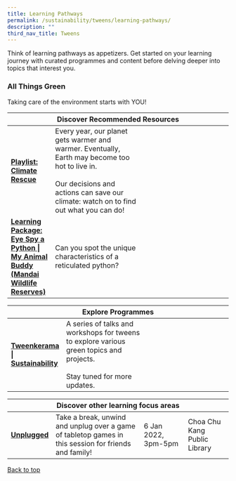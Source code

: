 ```yaml
---
title: Learning Pathways
permalink: /sustainability/tweens/learning-pathways/
description: ""
third_nav_title: Tweens
---
```

<style type="text/css">
/* Links */
.content a { color: #322987; }
.content a:focus,
.content a:hover { color: #28216c; }

/* Button Outline */
.bp-button { padding-left: 1.5rem; padding-right: 1.5rem; }
.bp-button.is-primary-outline { border: 1px solid #322987; color: #322987; background-color: transparent; text-decoration: none; }
.bp-button.is-primary-outline:focus,
.bp-button.is-primary-outline:hover { border: 1px solid #322987; color: #cff2e8; background-color: #322987; text-decoration: none; }

/* Responsive Iframe */
.responsive-iframe { position: absolute; top: 0; left: 0; bottom: 0; right: 0; width: 100%; height: 100%; }
.responsive-iframe-container { position: relative; overflow: hidden; width: 100%; }
.responsive-iframe-container.ratio-16by9 { padding-top: 56.25%; }
.responsive-iframe-container.ratio-4by3 { padding-top: 75%; }
.responsive-iframe-container.ratio-3by2 { padding-top: 66.66%; }
.responsive-iframe-container.ratio-1by1 { padding-top: 100%; }
</style>
Think of learning pathways as appetizers. Get started on your learning journey with curated programmes and content before delving deeper into topics that interest you.

<h3><b>All Things Green</b></h3>
Taking care of the environment starts with YOU!

<div class="horizontal-scroll margin--bottom--lg">
  <table class="generic-table">
    <thead>
      <tr>
        <th colspan="4" class="is-uppercase has-weight-normal">Discover Recommended Resources</th>
      </tr>
    </thead>
    <tbody>
      <tr>
        <td style="width: 20%;"><a href="/sustainability/tweens/content" target="_blank"><b> Playlist:<br>Climate Rescue</b></a></td>
        <td style="width: 40%;">Every year, our planet gets warmer and warmer. Eventually, Earth may become too hot to live in.<br><br>Our decisions and actions can save our climate: watch on to find out what you can do!</td>
        <td style="width: 20%;"></td>
        <td style="width: 20%;"></td>
      </tr>
      <tr>
        <td><a href="/sustainability/tweens/content/#lp-eyespy" target="_blank"><b> Learning Package:<br>Eye Spy a Python | My Animal Buddy (Mandai Wildlife Reserves)</b></a></td>
        <td>Can you spot the unique characteristics of a reticulated python?</td>
        <td></td>
        <td></td>
      </tr>
    </tbody>
  </table>
</div>

<div class="horizontal-scroll margin--bottom--lg">
  <table class="generic-table">
    <thead>
      <tr>
        <th colspan="4" class="is-uppercase has-weight-normal">Explore Programmes</th>
      </tr>
    </thead>
    <tbody>
						<tr>
         <td style="width: 20%;"><a href="https://go.gov.sg/nlb-tweensus" target="_blank"><b> Tweenkerama | Sustainability </b></a></td>
        <td style="width: 40%;">A series of talks and workshops for tweens to explore various green topics and projects.<br><br>Stay tuned for more updates.
</td>
        <td style="width: 20%;"></td>
        <td style="width: 20%;"></td>
			</tr>						
    </tbody>
  </table>
</div>

<div class="horizontal-scroll margin--bottom--lg">
  <table class="generic-table">
    <thead>
      <tr>
        <th colspan="4" class="is-uppercase has-weight-normal ">Discover other learning focus areas</th>
      </tr>
    </thead>
    <tbody>
			<tr>
        <td style="width: 20%;"><a href="https://www.eventbrite.sg/e/unplugged-choa-chu-kang-public-library-tickets-479793905487?aff=odcleoeventsincollection" target="_blank"><b> Unplugged</b></a></td>
        <td style="width: 40%;">Take a break, unwind and unplug over a game of tabletop games in this session for friends and family!</td>
        <td style="width: 20%;">6 Jan 2022, 3pm-5pm</td>
        <td style="width: 20%;">Choa Chu Kang Public Library</td>
      </tr>
      </tbody>
  </table>
</div>

<p class="has-text-right margin--top--xl"><a href="#main-content">Back to top</a></p>